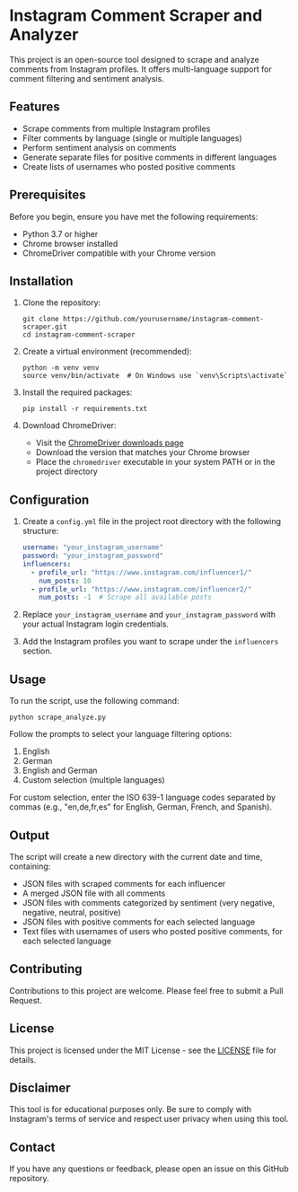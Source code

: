 # Instagram Comment Scraper and Analyzer

This project is an open-source tool designed to scrape and analyze comments from Instagram profiles. It offers multi-language support for comment filtering and sentiment analysis.

## Features

- Scrape comments from multiple Instagram profiles
- Filter comments by language (single or multiple languages)
- Perform sentiment analysis on comments
- Generate separate files for positive comments in different languages
- Create lists of usernames who posted positive comments

## Prerequisites

Before you begin, ensure you have met the following requirements:

- Python 3.7 or higher
- Chrome browser installed
- ChromeDriver compatible with your Chrome version

## Installation

1. Clone the repository:
   ```
   git clone https://github.com/yourusername/instagram-comment-scraper.git
   cd instagram-comment-scraper
   ```

2. Create a virtual environment (recommended):
   ```
   python -m venv venv
   source venv/bin/activate  # On Windows use `venv\Scripts\activate`
   ```

3. Install the required packages:
   ```
   pip install -r requirements.txt
   ```

4. Download ChromeDriver:
   - Visit the [ChromeDriver downloads page](https://sites.google.com/a/chromium.org/chromedriver/downloads)
   - Download the version that matches your Chrome browser
   - Place the `chromedriver` executable in your system PATH or in the project directory

## Configuration

1. Create a `config.yml` file in the project root directory with the following structure:
   ```yaml
   username: "your_instagram_username"
   password: "your_instagram_password"
   influencers:
     - profile_url: "https://www.instagram.com/influencer1/"
       num_posts: 10
     - profile_url: "https://www.instagram.com/influencer2/"
       num_posts: -1  # Scrape all available posts
   ```

2. Replace `your_instagram_username` and `your_instagram_password` with your actual Instagram login credentials.
3. Add the Instagram profiles you want to scrape under the `influencers` section.

## Usage

To run the script, use the following command:

```
python scrape_analyze.py
```

Follow the prompts to select your language filtering options:

1. English
2. German
3. English and German
4. Custom selection (multiple languages)

For custom selection, enter the ISO 639-1 language codes separated by commas (e.g., "en,de,fr,es" for English, German, French, and Spanish).

## Output

The script will create a new directory with the current date and time, containing:

- JSON files with scraped comments for each influencer
- A merged JSON file with all comments
- JSON files with comments categorized by sentiment (very negative, negative, neutral, positive)
- JSON files with positive comments for each selected language
- Text files with usernames of users who posted positive comments, for each selected language

## Contributing

Contributions to this project are welcome. Please feel free to submit a Pull Request.

## License

This project is licensed under the MIT License - see the [LICENSE](LICENSE) file for details.

## Disclaimer

This tool is for educational purposes only. Be sure to comply with Instagram's terms of service and respect user privacy when using this tool.

## Contact

If you have any questions or feedback, please open an issue on this GitHub repository.

